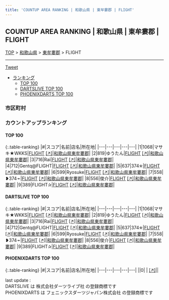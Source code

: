 ```yaml
---
title: 'COUNTUP AREA RANKING | 和歌山県 | 東牟婁郡 | FLIGHT'
---
```

## COUNTUP AREA RANKING | 和歌山県 | 東牟婁郡 | FLIGHT

[TOP](/darts/rank/) > [和歌山県](/darts/rank/和歌山県/) > [東牟婁郡](/darts/rank/和歌山県/東牟婁郡/) > FLIGHT

___

<a href="https://twitter.com/share?ref_src=twsrc%5Etfw" data-text="COUNTUP AREA RANKING | 和歌山県東牟婁郡FLIGHT" class="twitter-share-button" data-hashtags="DARTSLIVE,PHOENIXDARTS,darts,ダーツ" data-show-count="false">Tweet</a>

* [ランキング](#カウントアップランキング)
    * [TOP 100](#top-100)
    * [DARTSLIVE TOP 100](#dartslive-top-100)
    * [PHOENIXDARTS TOP 100](#phoenixdarts-top-100)

### 市区町村

<ul>

</ul>

### カウントアップランキング

#### TOP 100



{:.table-ranking}
|#|スコア|名前|店名|所在地|
|---|---|---|---|---|
|1|1068|<span class="rank-name-dl">マサキ★WKKS</span>|<a href="/darts/rank/shops/46267a7203a8cc1c0d9b047a20a7ba1e.html">FLIGHT</a> <a href="https://search.dartslive.com/jp/shop/46267a7203a8cc1c0d9b047a20a7ba1e">[↗]</a>|<a href="/darts/rank/和歌山県/東牟婁郡">和歌山県東牟婁郡</a>|
|2|819|<span class="rank-name-dl">ゆうたん</span>|<a href="/darts/rank/shops/46267a7203a8cc1c0d9b047a20a7ba1e.html">FLIGHT</a> <a href="https://search.dartslive.com/jp/shop/46267a7203a8cc1c0d9b047a20a7ba1e">[↗]</a>|<a href="/darts/rank/和歌山県/東牟婁郡">和歌山県東牟婁郡</a>|
|3|716|<span class="rank-name-dl">Rai</span>|<a href="/darts/rank/shops/46267a7203a8cc1c0d9b047a20a7ba1e.html">FLIGHT</a> <a href="https://search.dartslive.com/jp/shop/46267a7203a8cc1c0d9b047a20a7ba1e">[↗]</a>|<a href="/darts/rank/和歌山県/東牟婁郡">和歌山県東牟婁郡</a>|
|4|712|<span class="rank-name-dl">Gentq@FLIGHT</span>|<a href="/darts/rank/shops/46267a7203a8cc1c0d9b047a20a7ba1e.html">FLIGHT</a> <a href="https://search.dartslive.com/jp/shop/46267a7203a8cc1c0d9b047a20a7ba1e">[↗]</a>|<a href="/darts/rank/和歌山県/東牟婁郡">和歌山県東牟婁郡</a>|
|5|637|<span class="rank-name-dl">374✯</span>|<a href="/darts/rank/shops/46267a7203a8cc1c0d9b047a20a7ba1e.html">FLIGHT</a> <a href="https://search.dartslive.com/jp/shop/46267a7203a8cc1c0d9b047a20a7ba1e">[↗]</a>|<a href="/darts/rank/和歌山県/東牟婁郡">和歌山県東牟婁郡</a>|
|6|599|<span class="rank-name-dl">Ryosuke</span>|<a href="/darts/rank/shops/46267a7203a8cc1c0d9b047a20a7ba1e.html">FLIGHT</a> <a href="https://search.dartslive.com/jp/shop/46267a7203a8cc1c0d9b047a20a7ba1e">[↗]</a>|<a href="/darts/rank/和歌山県/東牟婁郡">和歌山県東牟婁郡</a>|
|7|558|<span class="rank-name-dl">❥374➛</span>|<a href="/darts/rank/shops/46267a7203a8cc1c0d9b047a20a7ba1e.html">FLIGHT</a> <a href="https://search.dartslive.com/jp/shop/46267a7203a8cc1c0d9b047a20a7ba1e">[↗]</a>|<a href="/darts/rank/和歌山県/東牟婁郡">和歌山県東牟婁郡</a>|
|8|556|<span class="rank-name-dl">俊介</span>|<a href="/darts/rank/shops/46267a7203a8cc1c0d9b047a20a7ba1e.html">FLIGHT</a> <a href="https://search.dartslive.com/jp/shop/46267a7203a8cc1c0d9b047a20a7ba1e">[↗]</a>|<a href="/darts/rank/和歌山県/東牟婁郡">和歌山県東牟婁郡</a>|
|9|389|<span class="rank-name-dl">FLIGHT✰</span>|<a href="/darts/rank/shops/46267a7203a8cc1c0d9b047a20a7ba1e.html">FLIGHT</a> <a href="https://search.dartslive.com/jp/shop/46267a7203a8cc1c0d9b047a20a7ba1e">[↗]</a>|<a href="/darts/rank/和歌山県/東牟婁郡">和歌山県東牟婁郡</a>|


#### DARTSLIVE TOP 100



{:.table-ranking}
|#|スコア|名前|店名|所在地|
|---|---|---|---|---|
|1|1068|<span class="rank-name-dl">マサキ★WKKS</span>|<a href="/darts/rank/shops/46267a7203a8cc1c0d9b047a20a7ba1e.html">FLIGHT</a> <a href="https://search.dartslive.com/jp/shop/46267a7203a8cc1c0d9b047a20a7ba1e">[↗]</a>|<a href="/darts/rank/和歌山県/東牟婁郡">和歌山県東牟婁郡</a>|
|2|819|<span class="rank-name-dl">ゆうたん</span>|<a href="/darts/rank/shops/46267a7203a8cc1c0d9b047a20a7ba1e.html">FLIGHT</a> <a href="https://search.dartslive.com/jp/shop/46267a7203a8cc1c0d9b047a20a7ba1e">[↗]</a>|<a href="/darts/rank/和歌山県/東牟婁郡">和歌山県東牟婁郡</a>|
|3|716|<span class="rank-name-dl">Rai</span>|<a href="/darts/rank/shops/46267a7203a8cc1c0d9b047a20a7ba1e.html">FLIGHT</a> <a href="https://search.dartslive.com/jp/shop/46267a7203a8cc1c0d9b047a20a7ba1e">[↗]</a>|<a href="/darts/rank/和歌山県/東牟婁郡">和歌山県東牟婁郡</a>|
|4|712|<span class="rank-name-dl">Gentq@FLIGHT</span>|<a href="/darts/rank/shops/46267a7203a8cc1c0d9b047a20a7ba1e.html">FLIGHT</a> <a href="https://search.dartslive.com/jp/shop/46267a7203a8cc1c0d9b047a20a7ba1e">[↗]</a>|<a href="/darts/rank/和歌山県/東牟婁郡">和歌山県東牟婁郡</a>|
|5|637|<span class="rank-name-dl">374✯</span>|<a href="/darts/rank/shops/46267a7203a8cc1c0d9b047a20a7ba1e.html">FLIGHT</a> <a href="https://search.dartslive.com/jp/shop/46267a7203a8cc1c0d9b047a20a7ba1e">[↗]</a>|<a href="/darts/rank/和歌山県/東牟婁郡">和歌山県東牟婁郡</a>|
|6|599|<span class="rank-name-dl">Ryosuke</span>|<a href="/darts/rank/shops/46267a7203a8cc1c0d9b047a20a7ba1e.html">FLIGHT</a> <a href="https://search.dartslive.com/jp/shop/46267a7203a8cc1c0d9b047a20a7ba1e">[↗]</a>|<a href="/darts/rank/和歌山県/東牟婁郡">和歌山県東牟婁郡</a>|
|7|558|<span class="rank-name-dl">❥374➛</span>|<a href="/darts/rank/shops/46267a7203a8cc1c0d9b047a20a7ba1e.html">FLIGHT</a> <a href="https://search.dartslive.com/jp/shop/46267a7203a8cc1c0d9b047a20a7ba1e">[↗]</a>|<a href="/darts/rank/和歌山県/東牟婁郡">和歌山県東牟婁郡</a>|
|8|556|<span class="rank-name-dl">俊介</span>|<a href="/darts/rank/shops/46267a7203a8cc1c0d9b047a20a7ba1e.html">FLIGHT</a> <a href="https://search.dartslive.com/jp/shop/46267a7203a8cc1c0d9b047a20a7ba1e">[↗]</a>|<a href="/darts/rank/和歌山県/東牟婁郡">和歌山県東牟婁郡</a>|
|9|389|<span class="rank-name-dl">FLIGHT✰</span>|<a href="/darts/rank/shops/46267a7203a8cc1c0d9b047a20a7ba1e.html">FLIGHT</a> <a href="https://search.dartslive.com/jp/shop/46267a7203a8cc1c0d9b047a20a7ba1e">[↗]</a>|<a href="/darts/rank/和歌山県/東牟婁郡">和歌山県東牟婁郡</a>|


#### PHOENIXDARTS TOP 100



{:.table-ranking}
|#|スコア|名前|店名|所在地|
|---|---|---|---|---|
||0|<span class="rank-name-dl"> </span>|<a href="/darts/rank/shops/.html"></a> <a href="">[↗]</a>|<a href="/darts/rank//"></a>|


<div class="footer border-top border-gray-light mt-5 pt-3 text-right text-gray">
    last update : <span style="font-weight: italic" id="foot_last_modified"></span><br />
    DARTSLIVE は 株式会社ダーツライブ社 の登録商標です<br />
    PHOENIXDARTS は フェニックスダーツジャパン株式会社 の登録商標です<br />
</div>

<script src="https://cdnjs.cloudflare.com/ajax/libs/jquery.tablesorter/2.31.3/js/jquery.tablesorter.min.js" integrity="sha512-qzgd5cYSZcosqpzpn7zF2ZId8f/8CHmFKZ8j7mU4OUXTNRd5g+ZHBPsgKEwoqxCtdQvExE5LprwwPAgoicguNg==" crossorigin="anonymous" referrerpolicy="no-referrer"></script>
<link rel="stylesheet" href="https://cdnjs.cloudflare.com/ajax/libs/jquery.tablesorter/2.31.3/css/theme.default.min.css" integrity="sha512-wghhOJkjQX0Lh3NSWvNKeZ0ZpNn+SPVXX1Qyc9OCaogADktxrBiBdKGDoqVUOyhStvMBmJQ8ZdMHiR3wuEq8+w==" crossorigin="anonymous" referrerpolicy="no-referrer" />
<script>
$(function() {
    $(".table-ranking").tablesorter({sortList:[[0, 0]]});
    $("#foot_last_modified").text(formatDate(new Date(document.lastModified), 'yyyy-MM-dd HH:mm:ss'));
});
</script>

<script async src="https://platform.twitter.com/widgets.js" charset="utf-8"></script>